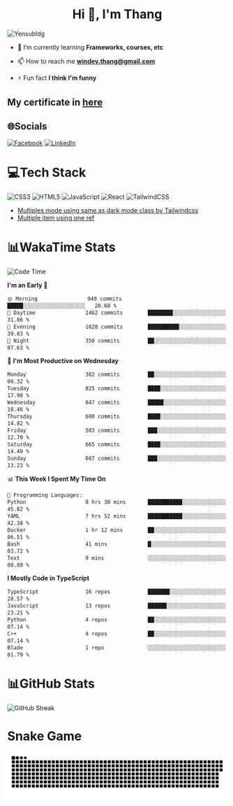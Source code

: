 <h1 align="center">Hi 👋, I'm Thang</h1>

![Yensubldg](https://readme-typing-svg.demolab.com?font=Fira+Code&weight=600&pause=1000&color=F5F5F2&center=true&vCenter=true&width=435&lines=Trying+to+be+a+Software+Engineering)

<!--
![](https://komarev.com/ghpvc/?username=yensubldg&label=Visitors+Count&color=brightgreen) -->

- 🌱 I’m currently learning **Frameworks, courses, etc**

- 📫 How to reach me **<windev.thang@gmail.com>**

- ⚡ Fun fact **I think I'm funny**

## My certificate in [here](./MY_CERTIFICATE.md)

## 🌐Socials

[![Facebook](https://img.shields.io/badge/Facebook-%231877F2.svg?logo=Facebook&logoColor=white)](https://facebook.com/yensubldg) [![LinkedIn](https://img.shields.io/badge/LinkedIn-%230077B5.svg?logo=linkedin&logoColor=white)](https://linkedin.com/in/yensubldg)

# 💻Tech Stack

![CSS3](https://img.shields.io/badge/css3-%231572B6.svg?style=for-the-badge&logo=css3&logoColor=white) ![HTML5](https://img.shields.io/badge/html5-%23E34F26.svg?style=for-the-badge&logo=html5&logoColor=white) ![JavaScript](https://img.shields.io/badge/javascript-%23323330.svg?style=for-the-badge&logo=javascript&logoColor=%23F7DF1E) ![React](https://img.shields.io/badge/react-%2320232a.svg?style=for-the-badge&logo=react&logoColor=%2361DAFB) ![TailwindCSS](https://img.shields.io/badge/tailwindcss-%2338B2AC.svg?style=for-the-badge&logo=tailwind-css&logoColor=white)

<!-- BLOG-POST-LIST:START -->
- [Multiples mode using same as dark mode class by Tailwindcss](https://dev.to/yensubldg/multiples-mode-using-same-as-dark-mode-class-by-tailwindcss-56p4)
- [Multiple item using one ref](https://dev.to/yensubldg/multiple-item-using-one-ref-1288)
<!-- BLOG-POST-LIST:END -->

# 📊WakaTime Stats

<!--START_SECTION:waka-->
![Code Time](http://img.shields.io/badge/Code%20Time-3%2C213%20hrs%2026%20mins-blue)

**I'm an Early 🐤** 

```text
🌞 Morning                949 commits         █████░░░░░░░░░░░░░░░░░░░░   20.68 % 
🌆 Daytime                1462 commits        ████████░░░░░░░░░░░░░░░░░   31.86 % 
🌃 Evening                1828 commits        ██████████░░░░░░░░░░░░░░░   39.83 % 
🌙 Night                  350 commits         ██░░░░░░░░░░░░░░░░░░░░░░░   07.63 % 
```
📅 **I'm Most Productive on Wednesday** 

```text
Monday                   382 commits         ██░░░░░░░░░░░░░░░░░░░░░░░   08.32 % 
Tuesday                  825 commits         ████░░░░░░░░░░░░░░░░░░░░░   17.98 % 
Wednesday                847 commits         █████░░░░░░░░░░░░░░░░░░░░   18.46 % 
Thursday                 680 commits         ████░░░░░░░░░░░░░░░░░░░░░   14.82 % 
Friday                   583 commits         ███░░░░░░░░░░░░░░░░░░░░░░   12.70 % 
Saturday                 665 commits         ████░░░░░░░░░░░░░░░░░░░░░   14.49 % 
Sunday                   607 commits         ███░░░░░░░░░░░░░░░░░░░░░░   13.23 % 
```


📊 **This Week I Spent My Time On** 

```text
💬 Programming Languages: 
Python                   8 hrs 30 mins       ███████████░░░░░░░░░░░░░░   45.82 % 
YAML                     7 hrs 52 mins       ███████████░░░░░░░░░░░░░░   42.38 % 
Docker                   1 hr 12 mins        ██░░░░░░░░░░░░░░░░░░░░░░░   06.51 % 
Bash                     41 mins             █░░░░░░░░░░░░░░░░░░░░░░░░   03.72 % 
Text                     9 mins              ░░░░░░░░░░░░░░░░░░░░░░░░░   00.89 % 
```

**I Mostly Code in TypeScript** 

```text
TypeScript               16 repos            ███████░░░░░░░░░░░░░░░░░░   28.57 % 
JavaScript               13 repos            ██████░░░░░░░░░░░░░░░░░░░   23.21 % 
Python                   4 repos             ██░░░░░░░░░░░░░░░░░░░░░░░   07.14 % 
C++                      4 repos             ██░░░░░░░░░░░░░░░░░░░░░░░   07.14 % 
Blade                    1 repo              ░░░░░░░░░░░░░░░░░░░░░░░░░   01.79 % 
```




<!--END_SECTION:waka-->

# 📊GitHub Stats

![GitHub Streak](https://streak-stats.demolab.com?user=yensubldg&theme=tokyonight&border_radius=8)

# Snake Game

![Snake eating my contribution graph](./github-contribution-grid-snake.svg)
